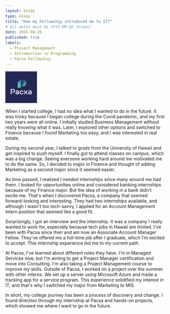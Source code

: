 ```yaml
---
layout: essay
type: essay
title: "How my Fellowship introduced me to IT?"
# All dates must be YYYY-MM-DD format!
date: 2015-08-26
published: true
labels:
  - Project Management
  - Introduction to Programming
  - Pacxa Fellowship
---
```


<img width="100px" class="rounded float-start pe-4" src="../img/paxca.png">

When I started college, I had no idea what I wanted to do in the future. It was tricky because I began college during the Covid pandemic, and my first two years were all online. I initially studied Business Management without really knowing what it was. Later, I explored other options and switched to Finance because I found Marketing too easy, and I was interested in real estate.

During my second year, I talked to grads from the University of Hawaii and got inspired to push myself. I finally got to attend classes on campus, which was a big change. Seeing everyone working hard around me motivated me to do the same. So, I decided to major in Finance and thought of adding Marketing as a second major since it seemed easier.

As time passed, I realized I needed internships since many around me had them. I looked for opportunities online and considered banking internships because of my Finance major. But the idea of working in a bank didn't excite me. That's when I discovered Pacxa, a company that seemed forward-looking and interesting. They had two internships available, and although I wasn't too tech-savvy, I applied for an Account Management Intern position that seemed like a good fit.

Surprisingly, I got an interview and the internship. It was a company I really wanted to work for, especially because tech jobs in Hawaii are limited. I've been with Pacxa since then and am now an Associate Account Manager Fellow. They've offered me a full-time job after I graduate, which I'm excited to accept. This internship experience led me to my current path.

At Pacxa, I've learned about different roles they have. I'm in Managed Services now, but I'm aiming to get a Project Manager certification and move into Consulting. I'm also taking a Project Management course to improve my skills. Outside of Pacxa, I worked on a project over the summer with other interns. We set up a server using Microsoft Azure and made a tracking app for a service program. This experience solidified my interest in IT, and that's why I switched my major from Marketing to MIS.

In short, my college journey has been a process of discovery and change. I found direction through my internship at Pacxa and hands-on projects, which showed me where I want to go in the future.
